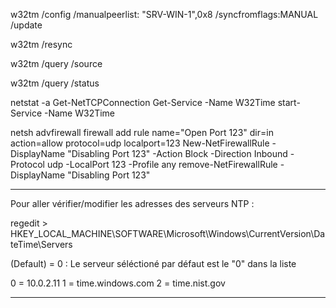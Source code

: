 w32tm /config /manualpeerlist: "SRV-WIN-1",0x8 /syncfromflags:MANUAL /update


w32tm /resync

w32tm /query /source

w32tm /query /status

netstat -a
Get-NetTCPConnection
Get-Service -Name W32Time 
start-Service -Name W32Time


netsh advfirewall firewall add rule name="Open Port 123" dir=in action=allow protocol=udp localport=123
New-NetFirewallRule -DisplayName "Disabling Port 123" -Action Block -Direction Inbound -Protocol udp -LocalPort 123 -Profile any
remove-NetFirewallRule -DisplayName "Disabling Port 123"

----------------

Pour aller vérifier/modifier les adresses des serveurs NTP :

regedit > HKEY_LOCAL_MACHINE\SOFTWARE\Microsoft\Windows\CurrentVersion\DateTime\Servers

(Default) = 0     : Le serveur séléctioné par défaut est le "0" dans la liste

0 = 10.0.2.11
1 = time.windows.com
2 = time.nist.gov

----------------
